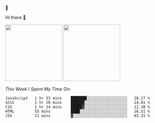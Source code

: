 
🚀 


Hi there 👋

<!--
**BambuTeam/BambuTeam** is a ✨ _special_ ✨ repository because its `README.md` (this file) appears on your GitHub profile.

Here are some ideas to get you started:

- 🔭 I’m currently working on ...
- 🌱 I’m currently learning ...
- 👯 I’m looking to collaborate on ...
- 🤔 I’m looking for help with ...
- 💬 Ask me about ...
- 📫 How to reach me: ...
- 😄 Pronouns: ...
- ⚡ Fun fact: ...
-->

<img height="180em" src="https://github-readme-stats.vercel.app/api?username=BambuTeam&show_icons=true&hide_border=true&&count_private=true&include_all_commits=true&theme=dark" />


<img height="180em" src="https://github-readme-stats.vercel.app/api/top-langs/?username=BambuTeam&layout=compact&theme=dark" />





*This Week I Spent My Time On:*
<!--START_SECTION:waka-->
```text
JavaScript   1 hr 33 mins    ███████░░░░░░░░░░░░░░░░░░   28.17 % 
SCSS         1 hr 20 mins    ██████░░░░░░░░░░░░░░░░░░░   24.01 % 
CSS          1 hr 14 mins    █████▓░░░░░░░░░░░░░░░░░░░   22.30 % 
HTML         55 mins         ████░░░░░░░░░░░░░░░░░░░░░   16.51 % 
JSX          11 mins         ▓░░░░░░░░░░░░░░░░░░░░░░░░   03.32 % 
```
<!--END_SECTION:waka-->
